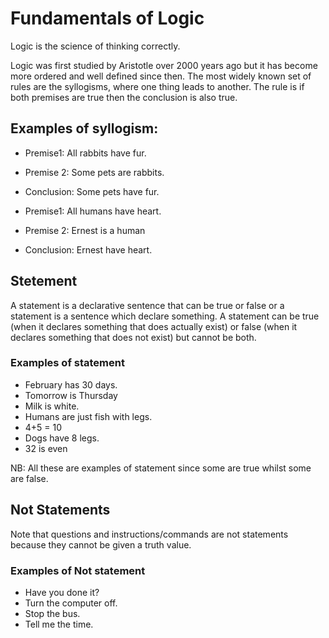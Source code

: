 # Fundamentals of Logic

Logic is the science of thinking correctly.

Logic was first studied by Aristotle over 2000 years ago but it has become more ordered and well defined since then.
The most widely known set of rules are the syllogisms, where one thing leads to another. The rule is if both premises are true then the conclusion is also true.

## Examples of syllogism:

- Premise1: All rabbits have fur.
- Premise 2: Some pets are rabbits.
- Conclusion: Some pets have fur.

- Premise1: All humans have heart.
- Premise 2: Ernest is a human
- Conclusion: Ernest have heart.

## Stetement

A statement is a declarative sentence that can be true or false or a statement is a sentence which declare something. A statement can be true (when it declares something that does actually exist) or false (when it declares something that does not exist) but cannot be both.

### Examples of statement

- February has 30 days.
- Tomorrow is Thursday
- Milk is white.
- Humans are just fish with legs.
- 4+5 = 10
- Dogs have 8 legs.
- 32 is even

NB: All these are examples of statement since some are true whilst some are false.

## Not Statements

Note that questions and instructions/commands are not statements because they cannot be given a truth value.

### Examples of Not statement

- Have you done it?
- Turn the computer off.
- Stop the bus.
- Tell me the time.
